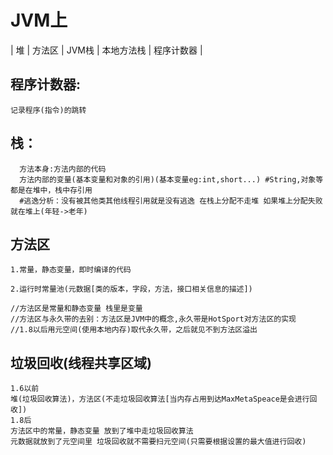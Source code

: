 # JVM上

| 堆 | 方法区 | JVM栈 | 本地方法栈 | 程序计数器 |

## 程序计数器:
```记录程序(指令)的跳转```
## 栈：
```
  方法本身:方法内部的代码
  方法内部的变量(基本变量和对象的引用)(基本变量eg:int,short...) #String,对象等都是在堆中，栈中存引用
  #逃逸分析：没有被其他类其他线程引用就是没有逃逸 在栈上分配不走堆 如果堆上分配失败就在堆上(年轻->老年)
 ```
 ## 方法区
 ```
 1.常量，静态变量，即时编译的代码
 
 2.运行时常量池(元数据[类的版本，字段，方法，接口相关信息的描述])
 
 //方法区是常量和静态变量 栈里是变量
 //方法区与永久带的去别：方法区是JVM中的概念,永久带是HotSport对方法区的实现
 //1.8以后用元空间(使用本地内存)取代永久带，之后就见不到方法区溢出
 
 ```
 
 ## 垃圾回收(线程共享区域)
 ```
 1.6以前
 堆(垃圾回收算法)，方法区(不走垃圾回收算法[当内存占用到达MaxMetaSpeace是会进行回收])
 1.8后
 方法区中的常量，静态变量 放到了堆中走垃圾回收算法
 元数据就放到了元空间里 垃圾回收就不需要扫元空间(只需要根据设置的最大值进行回收)
 
 
 
 
 
 ```
